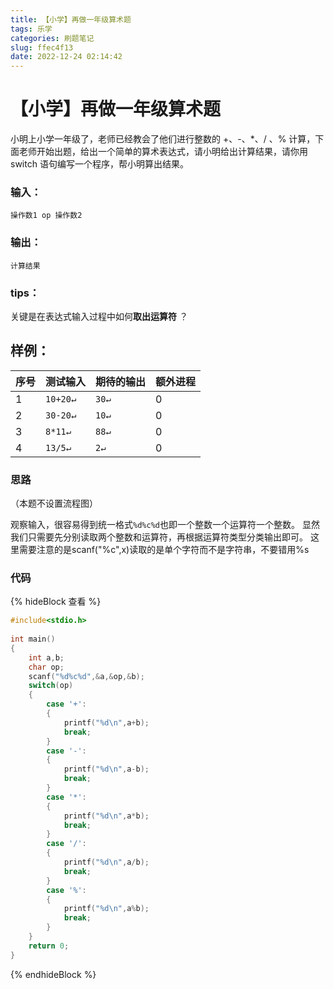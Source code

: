 ```yaml
---
title: 【小学】再做一年级算术题
tags: 乐学
categories: 刷题笔记
slug: ffec4f13
date: 2022-12-24 02:14:42
---
```

# 【小学】再做一年级算术题

 小明上小学一年级了，老师已经教会了他们进行整数的 +、-、*、/ 、% 计算，下面老师开始出题，给出一个简单的算术表达式，请小明给出计算结果，请你用 switch 语句编写一个程序，帮小明算出结果。
### 输入：
    操作数1 op 操作数2
### 输出：
    计算结果
### tips：
关键是在表达式输入过程中如何**取出运算符** ？
## 样例：
序号|测试输入| 期待的输出| 额外进程
--------|-------- | -----|--------
1  | `10+20↵`|`30↵`|0
2|`30-20↵`|`10↵`|0
3 | `8*11↵`|`88↵`|0
4|`13/5↵`|`2↵`|0

### 思路
（本题不设置流程图）

观察输入，很容易得到统一格式`%d%c%d`也即一个整数一个运算符一个整数。
显然我们只需要先分别读取两个整数和运算符，再根据运算符类型分类输出即可。
这里需要注意的是scanf("%c",x)读取的是单个字符而不是字符串，不要错用%s


### 代码
{% hideBlock 查看 %}
```c
#include<stdio.h>  
  
int main()  
{  
    int a,b;  
    char op;  
    scanf("%d%c%d",&a,&op,&b);  
    switch(op)  
    {  
        case '+':  
        {  
            printf("%d\n",a+b);  
            break;  
        }  
        case '-':  
        {  
            printf("%d\n",a-b);  
            break;  
        }  
        case '*':  
        {  
            printf("%d\n",a*b);  
            break;  
        }  
        case '/':  
        {  
            printf("%d\n",a/b);  
            break;  
        }  
        case '%':  
        {  
            printf("%d\n",a%b);  
            break;  
        }  
    }  
    return 0;  
}

```
{% endhideBlock %}



